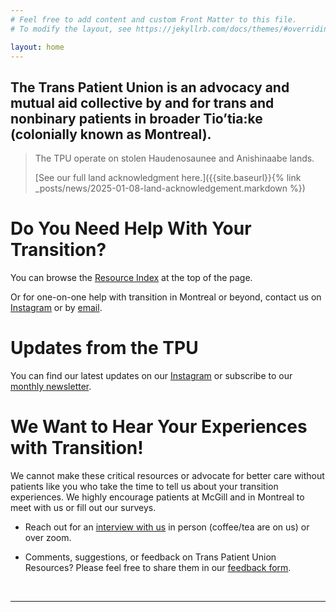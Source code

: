 ```yaml
---
# Feel free to add content and custom Front Matter to this file.
# To modify the layout, see https://jekyllrb.com/docs/themes/#overriding-theme-defaults

layout: home
---
```


<!--TODO: make banner and make resource index more eye catching -->

## The Trans Patient Union is an advocacy and mutual aid collective by and for trans and nonbinary patients in broader Tio’tia:ke (colonially known as Montreal).

> The TPU operate on stolen Haudenosaunee and Anishinaabe lands.
>
> [See our full land acknowledgment here.]({{site.baseurl}}{% link _posts/news/2025-01-08-land-acknowledgement.markdown %})

# Do You Need Help With Your Transition?
You can browse the [Resource Index](guides) at the top of the page. 

Or for one-on-one help with transition in Montreal or beyond, contact us on [Instagram]({{site.instagram}}) or by [email](mailto:{{site.email}}).

# Updates from the TPU
You can find our latest updates on our [Instagram]({{site.instagram}}) or subscribe to our [monthly newsletter]({{site.newsletter_url}}).

# We Want to Hear Your Experiences with Transition!

We cannot make these critical resources or advocate for better care without patients like you who take the time to tell us about your transition experiences. We highly encourage patients at McGill and in Montreal to meet with us or fill out our surveys. 

- Reach out for an [interview with us](https://docs.google.com/forms/d/e/1FAIpQLSeKaSSFFmY4NMLWJDhsdH9w7v1bp1lVxfz1RK9ZKbTtqKQc6g/viewform) in person (coffee/tea are on us) or over zoom.

- Comments, suggestions, or feedback on Trans Patient Union Resources? Please feel free to share them in our [feedback form](https://docs.google.com/forms/d/e/1FAIpQLSerZAVmm0v3k6GNB3GGfWLwHsOEXGFuTqXM7C5c4MM1GmBhHw/viewform).

<br> 

---


